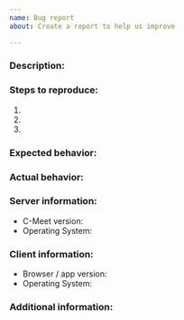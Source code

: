 ```yaml
---
name: Bug report
about: Create a report to help us improve

---
```


<!--

This issue tracker is only for reporting bugs and tracking issues related to the source code.

Before posting, please make sure to check if the same or similar bugs have already been discussed: https://github.com/jitsi/jitsi-meet/issues

General questions regarding usage, installation, etc. should be posted at https://community.jitsi.org. They will be closed if posted here.

-->

### Description:

<!-- Please describe the bug clearly and concisely. -->

### Steps to reproduce:

1. <!-- Open '...' -->
2. <!-- Click on '...' -->
3. <!-- and so on... -->

### Expected behavior:

<!-- Please describe what should happen. -->

### Actual behavior:

<!-- Please describe what actually happens. -->
<!-- Please attach screenshot if possible. -->

### Server information:

- C-Meet version:
- Operating System:

### Client information:

- Browser / app version:
- Operating System:

### Additional information:

<!-- Please provide additional information about the bug, if any. -->
